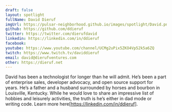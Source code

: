 ```yaml
---
draft: false
layout: spotlight
fullName: David Dieruf
imgUrl: https://pulsar-neighborhood.github.io/images/spotlight/David.png
github: https://github.com/ddieruf
twitter: https://twitter.com/dierufdavid
linkedin: https://linkedin.com/in/ddieruf
facebook: 
youtube: https://www.youtube.com/channel/UCMg2uPix5ZKO4Vp52k5a6ZQ
twitch: https://www.twitch.tv/daviddieruf
email: david@dierufventures.com
other: https://dieruf.net
---
```


David has been a technologist for longer than he will admit. He’s been a part of enterprise sales, developer advocacy, and open source support for years. He’s a father and a husband surrounded by horses and bourbon in Louisville, Kentucky. While he would love to share an impressive list of hobbies and leisurely activities, the truth is he’s either in dad mode or writing code. Learn more here[https://linkedin.com/in/ddieruf].